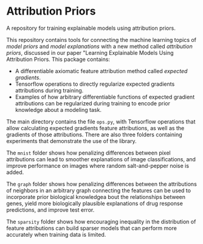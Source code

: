 # Attribution Priors

A repository for training explainable models using attribution priors.

This repository contains tools for connecting the machine learning topics of *model priors* and *model explanations* with a new method called *attribution priors*, discussed in our paper "Learning Explainable Models Using Attribution Priors. This package contains: 
* A differentiable axiomatic feature attribution method called *expected gradients*.
* Tensorflow operations to directly regularize expected gradients attributions during training. 
* Examples of how arbitrary differentiable functions of expected gradient attributions can be regularized during training to encode prior knowledge about a modeling task. 

The main directory contains the file `ops.py`, with Tensorflow operations that allow calculating expected gradients feature attributions, as well as the gradients of those attributions. There are also three folders containing experiments that demonstrate the use of the library.

The `mnist` folder shows how penalizing differences between pixel attributions can lead to smoother explanations of image classifications, and improve performance on images where random salt-and-pepper noise is added.

The `graph` folder shows how penalizing differences between the attributions of neighbors in an arbitrary graph connecting the features can be used to incorporate prior biological knowledgea bout the relationships between genes, yield more biologically plausible explanations of drug response predictions, and improve test error.

The `sparsity` folder shows how encouraging inequality in the distribution of feature attributions can build sparser models that can perform more accurately when training data is limited. 
